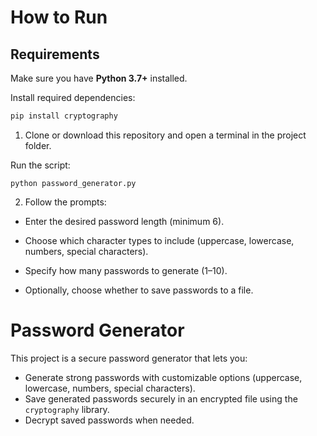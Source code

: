 # How to Run


## Requirements

Make sure you have **Python 3.7+** installed.

Install required dependencies:

```bash
pip install cryptography
```

1. Clone or download this repository and open a terminal in the project folder.

Run the script:
```
python password_generator.py
```

2. Follow the prompts:

+ Enter the desired password length (minimum 6).

+ Choose which character types to include (uppercase, lowercase, numbers, special characters).

+ Specify how many passwords to generate (1–10).

+ Optionally, choose whether to save passwords to a file.


# Password Generator

This project is a secure password generator that lets you:
- Generate strong passwords with customizable options (uppercase, lowercase, numbers, special characters).
- Save generated passwords securely in an encrypted file using the `cryptography` library.
- Decrypt saved passwords when needed.

